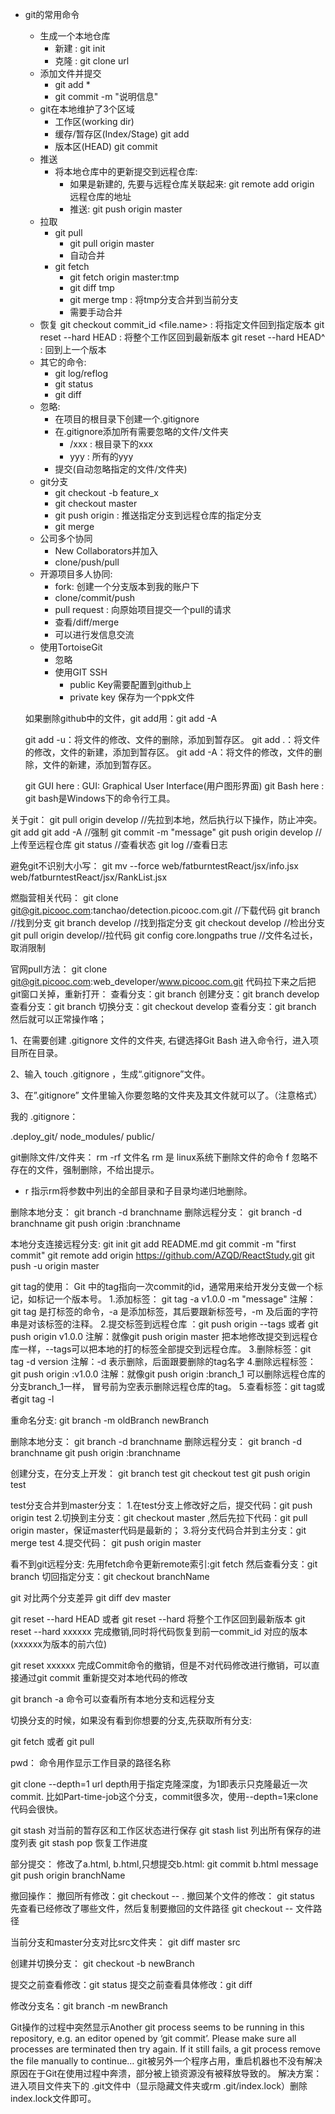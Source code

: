 * git的常用命令
	* 生成一个本地仓库
		* 新建 : git init
		* 克隆 : git clone url
	* 添加文件并提交
		* git add *
		* git commit -m "说明信息"
	* git在本地维护了3个区域
		* 工作区(working dir)
		* 缓存/暂存区(Index/Stage)     git add
		* 版本区(HEAD)   git commit
	* 推送
		* 将本地仓库中的更新提交到远程仓库: 
			* 如果是新建的, 先要与远程仓库关联起来: git remote add origin 远程仓库的地址  
			* 推送: git push origin master 
	* 拉取
		* git pull
			* git pull origin master
			* 自动合并
		* git fetch
			* git fetch origin master:tmp
			* git diff tmp   
			* git merge tmp : 将tmp分支合并到当前分支
			* 需要手动合并
	* 恢复
		git checkout commit_id <file.name> : 将指定文件回到指定版本
		git reset --hard HEAD  : 将整个工作区回到最新版本
		git reset --hard HEAD^ : 回到上一个版本
	* 其它的命令:
		* git log/reflog
		* git status
		* git diff 
	* 忽略:
		* 在项目的根目录下创建一个.gitignore
		* 在.gitignore添加所有需要忽略的文件/文件夹
			* /xxx : 根目录下的xxx
			* yyy : 所有的yyy
		* 提交(自动忽略指定的文件/文件夹)
	* git分支
		* git checkout -b feature_x
		* git checkout master
		* git push origin <branch> : 推送指定分支到远程仓库的指定分支
		* git merge <branch>
	* 公司多个协同
		* New Collaborators并加入
		* clone/push/pull
	* 开源项目多人协同:
		* fork: 创建一个分支版本到我的账户下
		* clone/commit/push
		* pull request : 向原始项目提交一个pull的请求
		* 查看/diff/merge
		* 可以进行发信息交流
	* 使用TortoiseGit
		* 忽略
		* 使用GIT SSH
			* public Key需要配置到github上
			* private key 保存为一个ppk文件


	如果删除github中的文件，git add用：git add -A

	git add -u：将文件的修改、文件的删除，添加到暂存区。
	git add .：将文件的修改，文件的新建，添加到暂存区。
	git add -A：将文件的修改，文件的删除，文件的新建，添加到暂存区。

	git GUI here  : GUI: Graphical User Interface(用户图形界面)
	git Bash here : git bash是Windows下的命令行工具。


关于git：
git pull origin develop //先拉到本地，然后执行以下操作，防止冲突。
git add 
git add -A  //强制
git commit -m "message"
git push origin develop //上传至远程仓库
git status //查看状态
git log //查看日志

避免git不识别大小写：
git mv --force web/fatburntestReact/jsx/info.jsx web/fatburntestReact/jsx/RankList.jsx

燃脂营相关代码：
git clone git@git.picooc.com:tanchao/detection.picooc.com.git //下载代码
git branch //找到分支
git branch develop //找到指定分支
git checkout develop //检出分支
git pull origin develop//拉代码
git config core.longpaths true //文件名过长，取消限制

官网pull方法：
git clone git@git.picooc.com:web_developer/www.picooc.com.git
代码拉下来之后把git窗口关掉，重新打开：
查看分支：git branch
创建分支：git branch develop
查看分支：git branch
切换分支：git checkout develop
查看分支：git branch
然后就可以正常操作咯；


1、在需要创建 .gitignore 文件的文件夹, 右键选择Git Bash 进入命令行，进入项目所在目录。

2、输入 touch .gitignore ，生成“.gitignore”文件。

3、在”.gitignore” 文件里输入你要忽略的文件夹及其文件就可以了。（注意格式）

我的 .gitignore：

.deploy_git/
node_modules/
public/

git删除文件/文件夹：
rm -rf 文件名
rm 是 linux系统下删除文件的命令
 f 忽略不存在的文件，强制删除，不给出提示。
- r 指示rm将参数中列出的全部目录和子目录均递归地删除。


删除本地分支：
git branch -d branchname
删除远程分支：
git branch -d branchname
git push origin :branchname


本地分支连接远程分支:
git init
git add README.md
git commit -m "first commit"
git remote add origin https://github.com/AZQD/ReactStudy.git
git push -u origin master


git tag的使用：
Git 中的tag指向一次commit的id，通常用来给开发分支做一个标记，如标记一个版本号。
1.添加标签： git tag -a v1.0.0 -m "message"
注解：git tag 是打标签的命令，-a 是添加标签，其后要跟新标签号，-m 及后面的字符串是对该标签的注释。
2.提交标签到远程仓库 ：git push origin --tags 或者 git push origin v1.0.0
注解：就像git push origin master 把本地修改提交到远程仓库一样，--tags可以把本地的打的标签全部提交到远程仓库。
3.删除标签：git tag -d version
注解：-d 表示删除，后面跟要删除的tag名字
4.删除远程标签：git push origin :v1.0.0
注解：就像git push origin :branch_1 可以删除远程仓库的分支branch_1一样， 冒号前为空表示删除远程仓库的tag。
5.查看标签：git tag或者git tag -l

重命名分支:
git branch -m oldBranch newBranch

删除本地分支：
git branch -d branchname
删除远程分支：
git branch -d branchname
git push origin :branchname

创建分支，在分支上开发：
git branch test
git checkout test
git push origin test

test分支合并到master分支：
1.在test分支上修改好之后，提交代码：git push origin test
2.切换到主分支：git checkout master ,然后先拉下代码：git pull origin master，保证master代码是最新的；
3.将分支代码合并到主分支：git merge test
4.提交代码： git push origin master


看不到git远程分支:
先用fetch命令更新remote索引:git fetch
然后查看分支：git branch 
切回指定分支：git checkout branchName


git 对比两个分支差异
git diff dev master

git reset --hard HEAD 或者 git reset --hard   将整个工作区回到最新版本
git reset --hard xxxxxx  完成撤销,同时将代码恢复到前一commit_id 对应的版本(xxxxxx为版本的前六位)

git reset xxxxxx
完成Commit命令的撤销，但是不对代码修改进行撤销，可以直接通过git commit 重新提交对本地代码的修改

git branch -a 命令可以查看所有本地分支和远程分支


切换分支的时候，如果没有看到你想要的分支,先获取所有分支:

git fetch 或者 git pull


pwd：
命令用作显示工作目录的路径名称

git clone --depth=1 url
depth用于指定克隆深度，为1即表示只克隆最近一次commit.
比如Part-time-job这个分支，commit很多次，使用--depth=1来clone代码会很快。


git stash       对当前的暂存区和工作区状态进行保存
git stash list  列出所有保存的进度列表
git stash pop   恢复工作进度


部分提交：
修改了a.html, b.html,只想提交b.html:
git commit b.html message
git push origin branchName


撤回操作：
撤回所有修改：git checkout -- .
撤回某个文件的修改：
git status 先查看已经修改了哪些文件，然后复制要撤回的文件路径
git checkout -- 文件路径


当前分支和master分支对比src文件夹：
git diff master src


创建并切换分支： 
git checkout -b newBranch

提交之前查看修改：git status
提交之前查看具体修改：git diff

修改分支名：git branch -m newBranch

Git操作的过程中突然显示Another git process seems to be running in this repository, e.g. an editor opened by ‘git commit’. Please make sure all processes are terminated then try again. If it still fails, a git process remove the file manually to continue… 
git被另外一个程序占用，重启机器也不没有解决
原因在于Git在使用过程中奔溃，部分被上锁资源没有被释放导致的。
解决方案：进入项目文件夹下的 .git文件中（显示隐藏文件夹或rm .git/index.lock）删除index.lock文件即可。